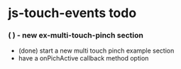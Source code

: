# js-touch-events todo

### (   ) - new ex-multi-touch-pinch section
* (done) start a new multi touch pinch example section
* have a onPichActive callback method option

